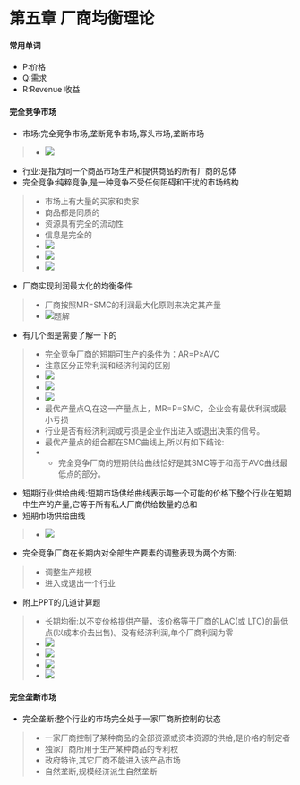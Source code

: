 # 第五章 厂商均衡理论
#### 常用单词
- P:价格
- Q:需求
- R:Revenue 收益

#### 完全竞争市场
- 市场:完全竞争市场,垄断竞争市场,寡头市场,垄断市场
> - ![](images/32.png)
- 行业:是指为同一个商品市场生产和提供商品的所有厂商的总体
- 完全竞争:纯粹竞争,是一种竞争不受任何阻碍和干扰的市场结构
> - 市场上有大量的买家和卖家
> - 商品都是同质的
> - 资源具有完全的流动性
> - 信息是完全的
> - ![](images/33.png)
> - ![](images/34.png)
> - ![](images/35.png)
- 厂商实现利润最大化的均衡条件
> - 厂商按照MR=SMC的利润最大化原则来决定其产量
> - ![题解](images/3.png)
- 有几个图是需要了解一下的
> - 完全竞争厂商的短期可生产的条件为：AR=P≥AVC
> - 注意区分正常利润和经济利润的区别
> - ![](images/36.png)
> - ![](images/37.png)
> - ![](images/38.png)
> - 最优产量点Q,在这一产量点上，MR=P=SMC，企业会有最优利润或最小亏损
> - 行业是否有经济利润或亏损是企业作出进入或退出决策的信号。
> - 最优产量点的组合都在SMC曲线上,所以有如下结论:
> - - 完全竞争厂商的短期供给曲线恰好是其SMC等于和高于AVC曲线最低点的部分。
- 短期行业供给曲线:短期市场供给曲线表示每一个可能的价格下整个行业在短期中生产的产量,它等于所有私人厂商供给数量的总和
- 短期市场供给曲线
> - ![](images/39.png)
- 完全竞争厂商在长期内对全部生产要素的调整表现为两个方面:
> - 调整生产规模
> - 进入或退出一个行业
- 附上PPT的几道计算题
> - 长期均衡:以不变价格提供产量，该价格等于厂商的LAC(或 LTC)的最低点(以成本价去出售)。没有经济利润,单个厂商利润为零
> - ![](images/40.png)
> - ![](images/41.png)
> - ![](images/42.png)
> - ![](images/43.png)

#### 完全垄断市场
- 完全垄断:整个行业的市场完全处于一家厂商所控制的状态
> - 一家厂商控制了某种商品的全部资源或资本资源的供给,是价格的制定者
> - 独家厂商所用于生产某种商品的专利权
> - 政府特许,其它厂商不能进入该产品市场
> - 自然垄断,规模经济派生自然垄断
